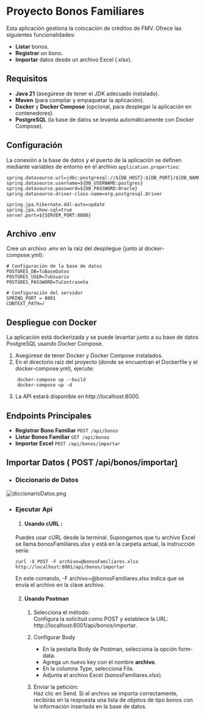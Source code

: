 # Proyecto Bonos Familiares

Esta aplicación gestiona la colocación de créditos de FMV. Ofrece las siguientes funcionalidades:
- **Listar** bonos.
- **Registrar** un bono.
- **Importar** datos desde un archivo Excel (.xlsx).


## Requisitos

- **Java 21** (asegúrese de tener el JDK adecuado instalado).
- **Maven** (para compilar y empaquetar la aplicación).
- **Docker** y **Docker Compose** (opcional, para desplegar la aplicación en contenedores).
- **PostgreSQL** (la base de datos se levanta automáticamente con Docker Compose).

## Configuración

La conexión a la base de datos y el puerto de la aplicación se definen mediante variables de entorno en el archivo `application.properties`:
``` properties
spring.datasource.url=jdbc:postgresql://${DB_HOST}:${DB_PORT}/${DB_NAME}
spring.datasource.username=${DB_USERNAME:postgres}
spring.datasource.password=${DB_PASSWORD:0racle}
spring.datasource.driver-class-name=org.postgresql.Driver

spring.jpa.hibernate.ddl-auto=update
spring.jpa.show-sql=true
server.port=${SERVER_PORT:8080}
```
## Archivo .env
Cree un archivo .env en la raíz del despliegue (junto al docker-compose.yml):

```properties
# Configuración de la base de datos
POSTGRES_DB=TuBaseDatos
POSTGRES_USER=TuUsuario
POSTGRES_PASSWORD=TuContraseña

# Configuración del servidor
SPRING_PORT = 8001
CONTEXT_PATH=/
```

## Despliegue con Docker
La aplicación está dockerizada y se puede levantar junto a su base de datos PostgreSQL usando Docker Compose.

1. Asegúrese de tener Docker y Docker Compose instalados.
2. En el directorio raíz del proyecto (donde se encuentran el Dockerfile y el docker-compose.yml), ejecute:
```
    docker-compose up --build
    docker-compose up -d
```
3. La API estará disponible en http://localhost:8000.

## Endpoints Principales
* **Registrar Bono Familiar**
  ```POST /api/bonos```
* **Listar Bonos Familiar**
  ```GET /api/bonos```
* **Importar Excel**
  ```POST /api/bonos/importar```
## Importar Datos ( POST /api/bonos/importar[)]()
* ### Diccionario de Datos
![diccionarioDatos.png](diccionarioDatos.png)
* ### Ejecutar Api
    1. #### Usando cURL :
  Puedes usar cURL desde la terminal. Supongamos que tu archivo Excel se llama bonosFamiliares.xlsx y está en la carpeta actual, la instrucción sería:
     ``` 
  curl -X POST -F archivo=@bonosFamiliares.xlsx http://localhost:8001/api/bonos/importar
    ```
  En este comando, -F archivo=@bonosFamiliares.xlsx indica que se envía el archivo en la clave archivo.

    2. #### Usando Postman

        1. Selecciona el método:\
           Configura la solicitud como POST y establece la URL: http://localhost:8001/api/bonos/importar.

        2. Configurar Body
            * En la pestaña Body de Postman, selecciona la opción form-data.
            * Agrega un nuevo key con el nombre **archivo**.
            * En la columna Type, selecciona File.
            * Adjunta el archivo Excel (bonosFamiliares.xlsx).

        3. Enviar la petición:\
           Haz clic en Send. Si el archivo se importa correctamente, recibirás en la respuesta una lista de objetos de tipo bonos con la información insertada en la base de datos.